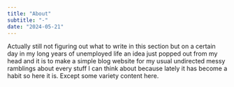 ```yaml
---
title: "About"
subtitle: "-"
date: "2024-05-21"
---
```

Actually still not figuring out what to write in this section but on a certain day in my long years of unemployed life an idea just popped out from my head and it is to make a simple blog website for my usual undirected messy ramblings about every stuff I can think about because lately it has become a habit so here it is. Except some variety content here.


